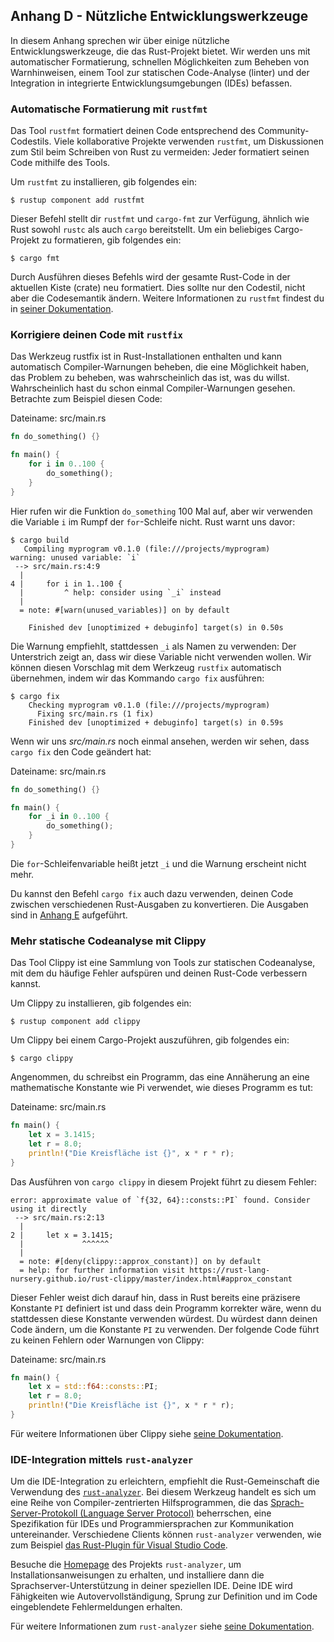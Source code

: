 ## Anhang D - Nützliche Entwicklungswerkzeuge

In diesem Anhang sprechen wir über einige nützliche Entwicklungswerkzeuge, die
das Rust-Projekt bietet. Wir werden uns mit automatischer Formatierung,
schnellen Möglichkeiten zum Beheben von Warnhinweisen, einem Tool zur
statischen Code-Analyse (linter) und der Integration in integrierte
Entwicklungsumgebungen (IDEs) befassen.

### Automatische Formatierung mit `rustfmt`

Das Tool `rustfmt` formatiert deinen Code entsprechend des Community-Codestils.
Viele kollaborative Projekte verwenden `rustfmt`, um Diskussionen zum Stil beim
Schreiben von Rust zu vermeiden: Jeder formatiert seinen Code mithilfe des
Tools.

Um `rustfmt` zu installieren, gib folgendes ein:

```console
$ rustup component add rustfmt
```

Dieser Befehl stellt dir `rustfmt` und `cargo-fmt` zur Verfügung, ähnlich wie
Rust sowohl `rustc` als auch `cargo` bereitstellt. Um ein beliebiges
Cargo-Projekt zu formatieren, gib folgendes ein:

```console
$ cargo fmt
```

Durch Ausführen dieses Befehls wird der gesamte Rust-Code in der aktuellen
Kiste (crate) neu formatiert. Dies sollte nur den Codestil, nicht aber die
Codesemantik ändern. Weitere Informationen zu `rustfmt` findest du in [seiner
Dokumentation][rustfmt].

[rustfmt]: https://github.com/rust-lang/rustfmt

### Korrigiere deinen Code mit `rustfix`

Das Werkzeug rustfix ist in Rust-Installationen enthalten und kann automatisch
Compiler-Warnungen beheben, die eine Möglichkeit haben, das Problem zu beheben,
was wahrscheinlich das ist, was du willst. Wahrscheinlich hast du schon einmal
Compiler-Warnungen gesehen. Betrachte zum Beispiel diesen Code:

<span class="filename">Dateiname: src/main.rs</span>

```rust
fn do_something() {}

fn main() {
    for i in 0..100 {
        do_something();
    }
}
```

Hier rufen wir die Funktion `do_something` 100 Mal auf, aber wir verwenden die
Variable `i` im Rumpf der `for`-Schleife nicht. Rust warnt uns davor:

```console
$ cargo build
   Compiling myprogram v0.1.0 (file:///projects/myprogram)
warning: unused variable: `i`
 --> src/main.rs:4:9
  |
4 |     for i in 1..100 {
  |         ^ help: consider using `_i` instead
  |
  = note: #[warn(unused_variables)] on by default

    Finished dev [unoptimized + debuginfo] target(s) in 0.50s
```

Die Warnung empfiehlt, stattdessen `_i` als Namen zu verwenden: Der Unterstrich
zeigt an, dass wir diese Variable nicht verwenden wollen. Wir können diesen
Vorschlag mit dem Werkzeug `rustfix` automatisch übernehmen, indem wir das
Kommando `cargo fix` ausführen:

```console
$ cargo fix
    Checking myprogram v0.1.0 (file:///projects/myprogram)
      Fixing src/main.rs (1 fix)
    Finished dev [unoptimized + debuginfo] target(s) in 0.59s
```

Wenn wir uns *src/main.rs* noch einmal ansehen, werden wir sehen, dass
`cargo fix` den Code geändert hat:

<span class="filename">Dateiname: src/main.rs</span>

```rust
fn do_something() {}

fn main() {
    for _i in 0..100 {
        do_something();
    }
}
```

Die `for`-Schleifenvariable heißt jetzt `_i` und die Warnung erscheint nicht
mehr.

Du kannst den Befehl `cargo fix` auch dazu verwenden, deinen Code zwischen
verschiedenen Rust-Ausgaben zu konvertieren. Die Ausgaben sind in [Anhang
E](appendix-05-editions.md) aufgeführt.

### Mehr statische Codeanalyse mit Clippy

Das Tool Clippy ist eine Sammlung von Tools zur statischen Codeanalyse, mit dem
du häufige Fehler aufspüren und deinen Rust-Code verbessern kannst.

Um Clippy zu installieren, gib folgendes ein:

```console
$ rustup component add clippy
```

Um Clippy bei einem Cargo-Projekt auszuführen, gib folgendes ein:

```console
$ cargo clippy
```

Angenommen, du schreibst ein Programm, das eine Annäherung an eine
mathematische Konstante wie Pi verwendet, wie dieses Programm es tut:

<span class="filename">Dateiname: src/main.rs</span>

```rust
fn main() {
    let x = 3.1415;
    let r = 8.0;
    println!("Die Kreisfläche ist {}", x * r * r);
}
```

Das Ausführen von `cargo clippy` in diesem Projekt führt zu diesem Fehler:

```text
error: approximate value of `f{32, 64}::consts::PI` found. Consider using it directly
 --> src/main.rs:2:13
  |
2 |     let x = 3.1415;
  |             ^^^^^^
  |
  = note: #[deny(clippy::approx_constant)] on by default
  = help: for further information visit https://rust-lang-nursery.github.io/rust-clippy/master/index.html#approx_constant
```

Dieser Fehler weist dich darauf hin, dass in Rust bereits eine präzisere
Konstante `PI` definiert ist und dass dein Programm korrekter wäre, wenn du
stattdessen diese Konstante verwenden würdest. Du würdest dann deinen Code
ändern, um die Konstante `PI` zu verwenden. Der folgende Code führt zu keinen
Fehlern oder Warnungen von Clippy:

<span class="filename">Dateiname: src/main.rs</span>

```rust
fn main() {
    let x = std::f64::consts::PI;
    let r = 8.0;
    println!("Die Kreisfläche ist {}", x * r * r);
}
```

Für weitere Informationen über Clippy siehe [seine Dokumentation][clippy].

[clippy]: https://github.com/rust-lang/rust-clippy

### IDE-Integration mittels `rust-analyzer`

Um die IDE-Integration zu erleichtern, empfiehlt die Rust-Gemeinschaft die
Verwendung des [`rust-analyzer`][rust-analyzer]. Bei diesem Werkzeug handelt es
sich um eine Reihe von Compiler-zentrierten Hilfsprogrammen, die das
[Sprach-Server-Protokoll (Language Server Protocol)][lsp] beherrschen, eine
Spezifikation für IDEs und Programmiersprachen zur Kommunikation untereinander.
Verschiedene Clients können `rust-analyzer` verwenden, wie zum Beispiel [das
Rust-Plugin für Visual Studio Code][vscode].

Besuche die [Homepage][rust-analyzer] des Projekts `rust-analyzer`, um
Installationsanweisungen zu erhalten, und installiere dann die
Sprachserver-Unterstützung in deiner speziellen IDE. Deine IDE wird
Fähigkeiten wie Autovervollständigung, Sprung zur Definition und im Code
eingeblendete Fehlermeldungen erhalten.

Für weitere Informationen zum `rust-analyzer` siehe [seine
Dokumentation][rust-analyzer-manual].

[lsp]: http://langserver.org/
[rust-analyzer]: https://rust-analyzer.github.io
[rust-analyzer-manual]: https://rust-analyzer.github.io/manual.html
[vscode]: https://marketplace.visualstudio.com/items?itemName=rust-lang.rust-analyzer
